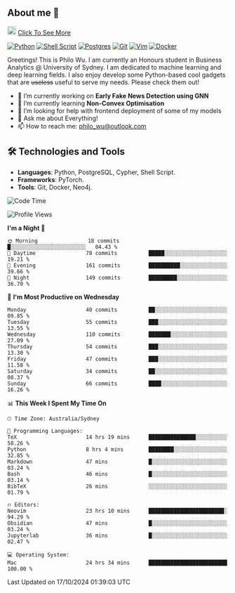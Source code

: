 ## About me 🤗

<a href="#"><img src="https://media.giphy.com/media/hvRJCLFzcasrR4ia7z/giphy.gif" width="20px" height="20px"></a> [Click To See More](https://codeboyphilo.github.io)

[![Python](https://img.shields.io/badge/python-3670A0?style=for-the-badge&logo=python&logoColor=ffdd54)](#)
[![Shell Script](https://img.shields.io/badge/shell_script-%23121011.svg?style=for-the-badge&logo=gnu-bash&logoColor=white)](#)
[![Postgres](https://img.shields.io/badge/postgres-%23316192.svg?style=for-the-badge&logo=postgresql&logoColor=white)](#)
[![Git](https://img.shields.io/badge/git-%23F05033.svg?style=for-the-badge&logo=git&logoColor=white)](#)
[![Vim](https://img.shields.io/badge/VIM-%2311AB00.svg?style=for-the-badge&logo=vim&logoColor=white)](#)
[![Docker](https://img.shields.io/badge/docker-%230db7ed.svg?style=for-the-badge&logo=docker&logoColor=white)](#)

Greetings! This is Philo Wu. I am currently an Honours student in Business Analytics \@ University of Sydney. I am dedicated to machine learning and deep learning fields. I also enjoy develop some Python-based cool gadgets that are ~~useless~~ useful to serve my needs. Please check them out!

- 🔭 I’m currently working on **Early Fake News Detection using GNN**
- 🌱 I’m currently learning **Non-Convex Optimisation**
- 🤔 I’m looking for help with frontend deployment of some of my models
- 💬 Ask me about Everything!
- 📫 How to reach me: philo_wu@outlook.com

## 🛠 Technologies and Tools
- **Languages**: Python, PostgreSQL, Cypher, Shell Script.
- **Frameworks**: PyTorch.
- **Tools**: Git, Docker, Neo4j.

<!--START_SECTION:waka-->
![Code Time](http://img.shields.io/badge/Code%20Time-549%20hrs%206%20mins-blue)

![Profile Views](http://img.shields.io/badge/Profile%20Views-0-blue)

**I'm a Night 🦉** 

```text
🌞 Morning                18 commits          █░░░░░░░░░░░░░░░░░░░░░░░░   04.43 % 
🌆 Daytime                78 commits          █████░░░░░░░░░░░░░░░░░░░░   19.21 % 
🌃 Evening                161 commits         ██████████░░░░░░░░░░░░░░░   39.66 % 
🌙 Night                  149 commits         █████████░░░░░░░░░░░░░░░░   36.70 % 
```
📅 **I'm Most Productive on Wednesday** 

```text
Monday                   40 commits          ██░░░░░░░░░░░░░░░░░░░░░░░   09.85 % 
Tuesday                  55 commits          ███░░░░░░░░░░░░░░░░░░░░░░   13.55 % 
Wednesday                110 commits         ███████░░░░░░░░░░░░░░░░░░   27.09 % 
Thursday                 54 commits          ███░░░░░░░░░░░░░░░░░░░░░░   13.30 % 
Friday                   47 commits          ███░░░░░░░░░░░░░░░░░░░░░░   11.58 % 
Saturday                 34 commits          ██░░░░░░░░░░░░░░░░░░░░░░░   08.37 % 
Sunday                   66 commits          ████░░░░░░░░░░░░░░░░░░░░░   16.26 % 
```


📊 **This Week I Spent My Time On** 

```text
🕑︎ Time Zone: Australia/Sydney

💬 Programming Languages: 
TeX                      14 hrs 19 mins      ███████████████░░░░░░░░░░   58.26 % 
Python                   8 hrs 4 mins        ████████░░░░░░░░░░░░░░░░░   32.85 % 
Markdown                 47 mins             █░░░░░░░░░░░░░░░░░░░░░░░░   03.24 % 
Bash                     46 mins             █░░░░░░░░░░░░░░░░░░░░░░░░   03.14 % 
BibTeX                   26 mins             ░░░░░░░░░░░░░░░░░░░░░░░░░   01.79 % 

🔥 Editors: 
Neovim                   23 hrs 10 mins      ████████████████████████░   94.29 % 
Obsidian                 47 mins             █░░░░░░░░░░░░░░░░░░░░░░░░   03.24 % 
Jupyterlab               36 mins             █░░░░░░░░░░░░░░░░░░░░░░░░   02.47 % 

💻 Operating System: 
Mac                      24 hrs 34 mins      █████████████████████████   100.00 % 
```


 Last Updated on 17/10/2024 01:39:03 UTC
<!--END_SECTION:waka-->

